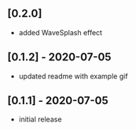 ## [0.2.0]

- added WaveSplash effect

## [0.1.2] - 2020-07-05

* updated readme with example gif


## [0.1.1] - 2020-07-05

* initial release

